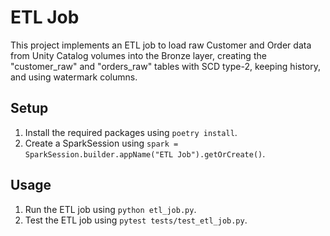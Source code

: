 # ETL Job

This project implements an ETL job to load raw Customer and Order data from Unity Catalog volumes into the Bronze layer, creating the "customer_raw" and "orders_raw" tables with SCD type-2, keeping history, and using watermark columns.

## Setup

1. Install the required packages using `poetry install`.
2. Create a SparkSession using `spark = SparkSession.builder.appName("ETL Job").getOrCreate()`.

## Usage

1. Run the ETL job using `python etl_job.py`.
2. Test the ETL job using `pytest tests/test_etl_job.py`.